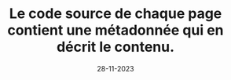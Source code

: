 ---
N: '3'
Rubrique: Contenus
title: Le code source de chaque page contient une métadonnée qui en décrit le contenu.
detail: Le code source de chaque Document de Contenu (Content Document) contient une métadonnée qui en décrit le contenu.
categories: [" Contenus"]
agrege: O4003-E002
opquast: '4003'
indiceebook: '2'
description: "Règle n° 002"
weight:  002
actif: '1'
layout: data
date: 28-11-2023
---